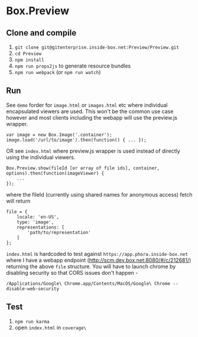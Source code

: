Box.Preview
============

Clone and compile
-----------------

1. `git clone git@gitenterprise.inside-box.net:Preview/Preview.git`
2. `cd Preview`
3. `npm install`
4. `npm run props2js` to generate resource bundles
4. `npm run webpack` (or `npm run watch`)

Run
---

See `demo` forder for `image.html` or `images.html` etc where individual encapsulated viewers are used. This won't be the common use case however and most clients including the webapp will use the preview.js wrapper.

    var image = new Box.Image('.container');
    image.load('/url/to/image').then(function() { ... });

OR see `index.html` where preview.js wrapper is used instead of directly using the individual viewers.

    Box.Preview.show(fileId [or array of file ids], container, options).then(function(imageViewer) {
        ...
    });

where the fileId (currently using shared names for anonymous access) fetch will return

    file = {
        locale: 'en-US',
        type: 'image',
        representations: [
            'path/to/representation'
        ]
    };

`index.html` is hardcoded to test against `https://app.phora.inside-box.net` where I have a webapp endpoint (http://scm.dev.box.net:8080/#/c/212681/) returning the above `file` structure. You will have to launch chrome by disabling security so that CORS issues don't happen -

    /Applications/Google\ Chrome.app/Contents/MacOS/Google\ Chrome --disable-web-security

Test
----

1. `npm run karma`
2. open `index.html` in `coverage\`
